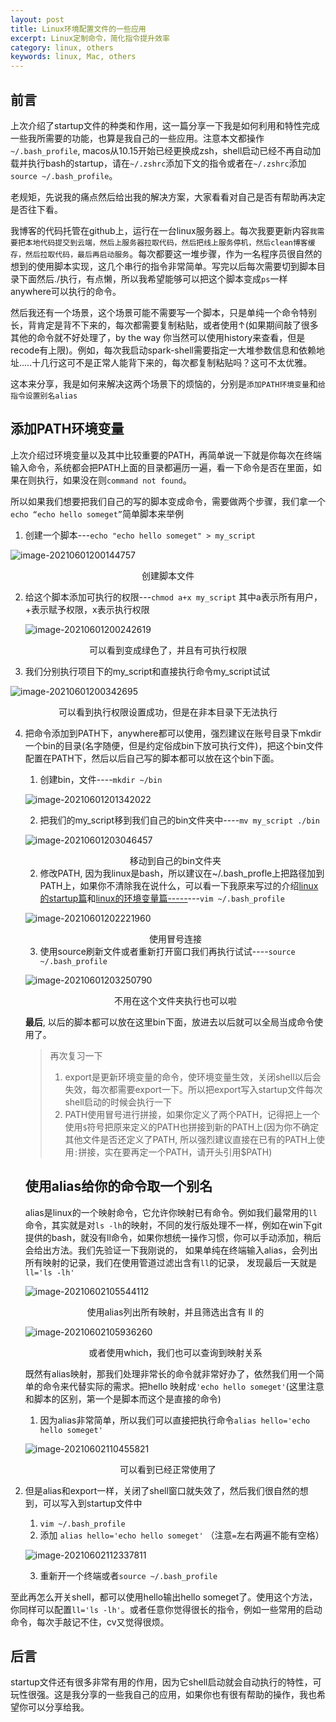 ```yaml
---
layout: post
title: Linux环境配置文件的一些应用
excerpt: Linux定制命令，简化指令提升效率
category: linux, others
keywords: linux, Mac, others
---
```


## 前言

上次介绍了startup文件的种类和作用，这一篇分享一下我是如何利用和特性完成一些我所需要的功能，也算是我自己的一些应用。注意本文都操作```~/.bash_profile```, macos从10.15开始已经更换成zsh，shell启动已经不再自动加载并执行bash的startup，请在```~/.zshrc```添加下文的指令或者在```~/.zshrc```添加```source ~/.bash_profile```。

老规矩，先说我的痛点然后给出我的解决方案，大家看看对自己是否有帮助再决定是否往下看。

我博客的代码托管在github上，运行在一台linux服务器上。每次我要更新内容```我需要把本地代码提交到云端，然后上服务器拉取代码，然后把线上服务停机，然后clean博客缓存，然后拉取代码，最后再启动服务```。每次都要这一堆步骤，作为一名程序员很自然的想到的使用脚本实现，这几个串行的指令非常简单。写完以后每次需要切到脚本目录下面然后./执行，有点懒，所以我希望能够可以把这个脚本变成```ps```一样anywhere可以执行的命令。

然后我还有一个场景，这个场景可能不需要写一个脚本，只是单纯一个命令特别长，背肯定是背不下来的，每次都需要复制粘贴，或者使用↑(如果期间敲了很多其他的命令就不好处理了，by the way 你当然可以使用history来查看，但是recode有上限)。例如，每次我启动spark-shell需要指定一大堆参数信息和依赖地址.....十几行这可不是正常人能背下来的，每次都复制粘贴吗？这可不太优雅。

这本来分享，我是如何来解决这两个场景下的烦恼的，分别是```添加PATH环境变量```和```给指令设置别名alias```

## 添加PATH环境变量

上次介绍过环境变量以及其中比较重要的PATH，再简单说一下就是你每次在终端输入命令，系统都会把PATH上面的目录都遍历一遍，看一下命令是否在里面，如果在则执行，如果没在则```command not found```。

所以如果我们想要把我们自己的写的脚本变成命令，需要做两个步骤，我们拿一个```echo “echo hello someget”```简单脚本来举例

1. 创建一个脚本---```echo "echo hello someget" > my_script```

![image-20210601200144757](https://mypicgogo.oss-cn-hangzhou.aliyuncs.com/tuchuang20210601200144.png)

<center>创建脚本文件</center>



2. 给这个脚本添加可执行的权限---```chmod a+x my_script``` 其中a表示所有用户，+表示赋予权限，x表示执行权限

   ![image-20210601200242619](https://mypicgogo.oss-cn-hangzhou.aliyuncs.com/tuchuang20210601200242.png)

<center>可以看到变成绿色了，并且有可执行权限</center>

3. 我们分别执行项目下的my_script和直接执行命令my_script试试

![image-20210601200342695](https://mypicgogo.oss-cn-hangzhou.aliyuncs.com/tuchuang20210601200342.png)

<center>可以看到执行权限设置成功，但是在非本目录下无法执行</center>

4. 把命令添加到PATH下，anywhere都可以使用，强烈建议在账号目录下mkdir一个bin的目录(名字随便，但是约定俗成bin下放可执行文件)，把这个bin文件配置在PATH下，然后以后自己写的脚本都可以放在这个bin下面。

   1. 创建bin，文件----```mkdir ~/bin```

   ![image-20210601201342022](https://mypicgogo.oss-cn-hangzhou.aliyuncs.com/tuchuang20210601201342.png)

   2. 把我们的my_script移到我们自己的bin文件夹中----```mv my_script ./bin```

   ![image-20210601203046457](https://mypicgogo.oss-cn-hangzhou.aliyuncs.com/tuchuang20210601203046.png)

   <center>移动到自己的bin文件夹</center>

   2. 修改PATH, 因为我linux是bash，所以建议在~/.bash_profle上把路径加到PATH上，如果你不清除我在说什么，可以看一下我原来写过的介绍[linux的startup篇](https://www.someget.cn/other,%20linux/2020/06/02/linux_evnFile)和[linux的环境变量篇-----](https://www.someget.cn/other,%20linux/2020/06/02/linux2_envVar)---```vim ~/.bash_profile```

   ![image-20210601202221960](https://mypicgogo.oss-cn-hangzhou.aliyuncs.com/tuchuang20210601202222.png)

   <center>使用冒号连接</center>

   3. 使用source刷新文件或者重新打开窗口我们再执行试试----```source ~/.bash_profile ```

   ![image-20210601203250790](https://mypicgogo.oss-cn-hangzhou.aliyuncs.com/tuchuang20210601203250.png)

   <center>不用在这个文件夹执行也可以啦</center>

   **最后**,  以后的脚本都可以放在这里bin下面，放进去以后就可以全局当成命令使用了。

   > 再次复习一下
   >
   > 1. export是更新环境变量的命令，使环境变量生效，关闭shell以后会失效，每次都需要export一下。所以把export写入startup文件每次shell启动的时候会执行一下
   > 2. PATH使用冒号进行拼接，如果你定义了两个PATH，记得把上一个使用```$```符号把原来定义的PATH也拼接到新的PATH上(因为你不确定其他文件是否还定义了PATH, 所以强烈建议直接在已有的PATH上使用```:```拼接，实在要再定一个PATH，请开头引用$PATH)

   

   ## 使用alias给你的命令取一个别名

   alias是linux的一个映射命令，它允许你映射已有命令。例如我们最常用的```ll```命令，其实就是对```ls -lh```的映射，不同的发行版处理不一样，例如在win下git提供的bash，就没有ll命令，如果你想统一操作习惯，你可以手动添加，稍后会给出方法。我们先验证一下我刚说的， 如果单纯在终端输入alias，会列出所有映射的记录，我们在使用管道过滤出含有```ll```的记录， 发现最后一天就是```ll='ls -lh'```

   ![image-20210602105544112](https://mypicgogo.oss-cn-hangzhou.aliyuncs.com/tuchuang20210602105544.png)

   <center>使用alias列出所有映射，并且筛选出含有 ll 的</center>

   ![image-20210602105936260](https://mypicgogo.oss-cn-hangzhou.aliyuncs.com/tuchuang20210602105936.png)

   <center>或者使用which，我们也可以查询到映射关系</center>

   既然有alias映射，那我们处理非常长的命令就非常好办了，依然我们用一个简单的命令来代替实际的需求。把hello 映射成``` 'echo hello someget' ```(这里注意和脚本的区别，第一个是脚本而这个是直接的命令)

   1. 因为alias非常简单，所以我们可以直接把执行命令```alias hello='echo hello someget'```

   ![image-20210602110455821](https://mypicgogo.oss-cn-hangzhou.aliyuncs.com/tuchuang20210602110455.png)

<center>可以看到已经正常使用了</center>

2. 但是alias和export一样，关闭了shell窗口就失效了，然后我们很自然的想到，可以写入到startup文件中

   1. ```vim ~/.bash_profile  ```
   2. 添加 ```alias hello='echo hello someget'``` （注意```=```左右两遍不能有空格）

   ![image-20210602112337811](https://mypicgogo.oss-cn-hangzhou.aliyuncs.com/tuchuang20210602112337.png)

   3. 重新开一个终端或者```source ~/.bash_profile```

至此再怎么开关shell，都可以使用hello输出hello someget了。使用这个方法，你同样可以配置```ll='ls -lh'```。或者任意你觉得很长的指令，例如一些常用的启动命令，每次手敲记不住，cv又觉得很烦。

## 后言

startup文件还有很多非常有用的作用，因为它shell启动就会自动执行的特性，可玩性很强。这是我分享的一些我自己的应用，如果你也有很有帮助的操作，我也希望你可以分享给我。
